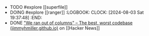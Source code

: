 - TODO #explore [[superfile]]
- DOING #explore [[ranger]]
  :LOGBOOK:
  CLOCK: [2024-08-03 Sat 19:37:48]
  :END:
- DONE ["We ran out of columns" – The best, worst codebase (jimmyhmiller.github.io)](https://news.ycombinator.com/item?id=41146239) on [[Hacker News]]